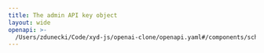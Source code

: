 ```yaml
---
title: The admin API key object
layout: wide
openapi: >-
  /Users/zdunecki/Code/xyd-js/openai-clone/openapi.yaml#/components/schemas/AdminApiKey
---
```


